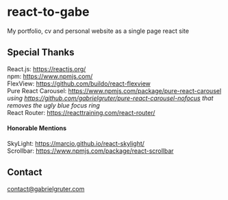 # react-to-gabe
My portfolio, cv and personal website as a single page react site

## Special Thanks

React.js: https://reactjs.org/  
npm: https://www.npmjs.com/  
FlexView: https://github.com/buildo/react-flexview  
Pure React Carousel: https://www.npmjs.com/package/pure-react-carousel  
*using https://github.com/gabrielgruter/pure-react-carousel-nofocus that removes the ugly blue focus ring*  
React Router: https://reacttraining.com/react-router/

#### Honorable Mentions

SkyLight: https://marcio.github.io/react-skylight/  
Scrollbar: https://www.npmjs.com/package/react-scrollbar

## Contact
contact@gabrielgruter.com
